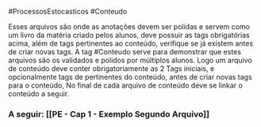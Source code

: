 #ProcessosEstocasticos  #Conteudo 

Esses arquivos são onde as anotações devem ser polidas e servem como um livro da matéria criado pelos alunos, deve possuir as tags obrigatórias acima, além de tags pertinentes ao conteúdo, verifique se já existem antes de criar novas tags. A tag #Conteudo serve para demonstrar que estes arquivos são os validados e polidos por múltiplos alunos. Logo um arquivo de conteúdo deve conter obrigatoriamente as 2 Tags iniciais, e opcionalmente tags de pertinentes do conteúdo, antes de criar novas tags para o conteúdo, No final de cada arquivo de conteúdo deve se linkar o conteúdo a seguir.

### A seguir: [[PE - Cap 1 - Exemplo Segundo Arquivo]]